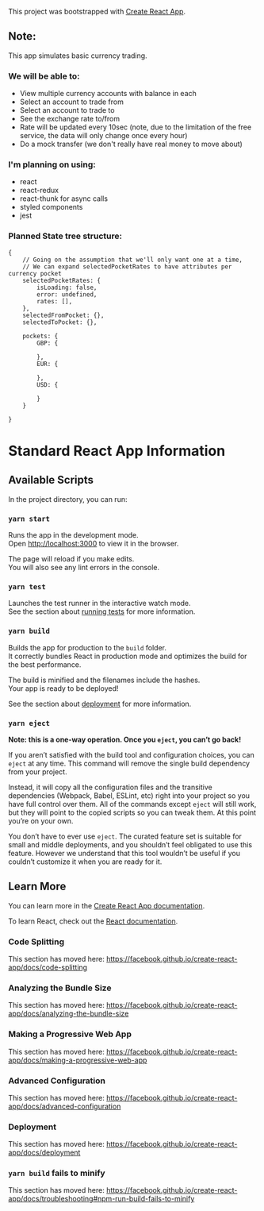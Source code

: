 This project was bootstrapped with [Create React App](https://github.com/facebook/create-react-app).

## Note:

This app simulates basic currency trading.<br/>

### We will be able to: <br/>

- View multiple currency accounts with balance in each
- Select an account to trade from
- Select an account to trade to
- See the exchange rate to/from
- Rate will be updated every 10sec (note, due to the limitation of the free service, the data will only change once every hour)
- Do a mock transfer (we don't really have real money to move about)

### I'm planning on using:

- react
- react-redux
- react-thunk for async calls
- styled components
- jest

### Planned State tree structure:

```
{
    // Going on the assumption that we'll only want one at a time,
    // We can expand selectedPocketRates to have attributes per currency pocket
    selectedPocketRates: {
        isLoading: false,
        error: undefined,
        rates: [],
    },
    selectedFromPocket: {},
    selectedToPocket: {},

    pockets: {
        GBP: {

        },
        EUR: {

        },
        USD: {

        }
    }

}
```

# Standard React App Information

## Available Scripts

In the project directory, you can run:

### `yarn start`

Runs the app in the development mode.<br />
Open [http://localhost:3000](http://localhost:3000) to view it in the browser.

The page will reload if you make edits.<br />
You will also see any lint errors in the console.

### `yarn test`

Launches the test runner in the interactive watch mode.<br />
See the section about [running tests](https://facebook.github.io/create-react-app/docs/running-tests) for more information.

### `yarn build`

Builds the app for production to the `build` folder.<br />
It correctly bundles React in production mode and optimizes the build for the best performance.

The build is minified and the filenames include the hashes.<br />
Your app is ready to be deployed!

See the section about [deployment](https://facebook.github.io/create-react-app/docs/deployment) for more information.

### `yarn eject`

**Note: this is a one-way operation. Once you `eject`, you can’t go back!**

If you aren’t satisfied with the build tool and configuration choices, you can `eject` at any time. This command will remove the single build dependency from your project.

Instead, it will copy all the configuration files and the transitive dependencies (Webpack, Babel, ESLint, etc) right into your project so you have full control over them. All of the commands except `eject` will still work, but they will point to the copied scripts so you can tweak them. At this point you’re on your own.

You don’t have to ever use `eject`. The curated feature set is suitable for small and middle deployments, and you shouldn’t feel obligated to use this feature. However we understand that this tool wouldn’t be useful if you couldn’t customize it when you are ready for it.

## Learn More

You can learn more in the [Create React App documentation](https://facebook.github.io/create-react-app/docs/getting-started).

To learn React, check out the [React documentation](https://reactjs.org/).

### Code Splitting

This section has moved here: https://facebook.github.io/create-react-app/docs/code-splitting

### Analyzing the Bundle Size

This section has moved here: https://facebook.github.io/create-react-app/docs/analyzing-the-bundle-size

### Making a Progressive Web App

This section has moved here: https://facebook.github.io/create-react-app/docs/making-a-progressive-web-app

### Advanced Configuration

This section has moved here: https://facebook.github.io/create-react-app/docs/advanced-configuration

### Deployment

This section has moved here: https://facebook.github.io/create-react-app/docs/deployment

### `yarn build` fails to minify

This section has moved here: https://facebook.github.io/create-react-app/docs/troubleshooting#npm-run-build-fails-to-minify
